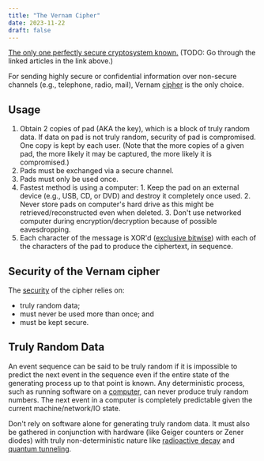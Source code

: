 ```yaml
---
title: "The Vernam Cipher"
date: 2023-11-22
draft: false
---
```


[The only one perfectly secure cryptosystem known.](https://www.pro-technix.com/information/crypto/pages/vernam_base.html)
(TODO: Go through the linked articles in the link above.)

For sending highly secure or confidential information over non-secure
channels (e.g., telephone, radio, mail), Vernam [cipher](/ciphers) is the only
choice.

## Usage

1. Obtain 2 copies of pad (AKA the key), which is a block of truly
   random data. If data on pad is not truly random, security of pad is
   compromised. One copy is kept by each user. (Note that the more
   copies of a given pad, the more likely it may be captured, the more
   likely it is compromised.)
2. Pads must be exchanged via a secure channel.
3. Pads must only be used once.
4. Fastest method is using a computer:
        1. Keep the pad on an external device (e.g., USB, CD, or DVD)
           and destroy it completely once used.
        2. Never store pads on computer's hard drive as this might be
           retrieved/reconstructed even when deleted.
        3. Don't use networked computer during encryption/decryption
           because of possible eavesdropping.
5. Each character of the message is XOR'd ([exclusive bitwise](/xor)) with each
   of the characters of the pad to produce the ciphertext, in sequence.

## Security of the Vernam cipher

The [security](/security) of the cipher relies on:
- truly random data;
- must never be used more than once; and
- must be kept secure.

## Truly Random Data

An event sequence can be said to be truly random if it is impossible to
predict the next event in the sequence even if the entire state of the
generating process up to that point is known. Any deterministic process,
such as running software on a [computer](/computer), can never produce
truly random numbers. The next event in a computer is completely
predictable given the current machine/network/IO state.

Don't rely on software alone for generating truly random data.
It must also be gathered in conjunction with hardware (like Geiger
counters or Zener diodes) with truly
non-deterministic nature like [radioactive decay](https://en.wikipedia.org/wiki/Radioactive_decay) and [quantum tunneling](https://en.wikipedia.org/wiki/Quantum_tunnelling).

